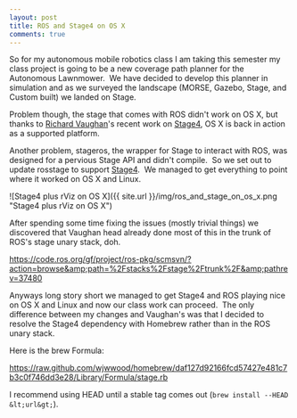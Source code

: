 ```yaml
---
layout: post
title: ROS and Stage4 on OS X
comments: true
---
```

So for my autonomous mobile robotics class I am taking this semester my class project is going to be a new coverage path planner for the Autonomous Lawnmower.  We have decided to develop this planner in simulation and as we surveyed the landscape (MORSE, Gazebo, Stage, and Custom built) we landed on Stage.

Problem though, the stage that comes with ROS didn't work on OS X, but thanks to <a href="https://github.com/rtv">Richard Vaughan</a>'s recent work on <a href="https://github.com/rtv/Stage">Stage4</a>, OS X is back in action as a supported platform.

Another problem, stageros, the wrapper for Stage to interact with ROS, was designed for a pervious Stage API and didn't compile.  So we set out to update rosstage to support <a href="https://github.com/rtv/Stage">Stage4</a>.  We managed to get everything to point where it worked on OS X and Linux.

![Stage4 plus rViz on OS X]({{ site.url }}/img/ros_and_stage_on_os_x.png "Stage4 plus rViz on OS X")

After spending some time fixing the issues (mostly trivial things) we discovered that Vaughan head already done most of this in the trunk of ROS's stage unary stack, doh.

<a href="https://code.ros.org/gf/project/ros-pkg/scmsvn/?action=browse&amp;path=%2Fstacks%2Fstage%2Ftrunk%2F&amp;pathrev=37480">https://code.ros.org/gf/project/ros-pkg/scmsvn/?action=browse&amp;path=%2Fstacks%2Fstage%2Ftrunk%2F&amp;pathrev=37480</a>

Anyways long story short we managed to get Stage4 and ROS playing nice on OS X and Linux and now our class work can proceed.  The only difference between my changes and Vaughan's was that I decided to resolve the Stage4 dependency with Homebrew rather than in the ROS unary stack.

Here is the brew Formula:

<a href="https://raw.github.com/wjwwood/homebrew/daf127d92166fcd57427e481c7b3c0f746dd3e28/Library/Formula/stage.rb">https://raw.github.com/wjwwood/homebrew/daf127d92166fcd57427e481c7b3c0f746dd3e28/Library/Formula/stage.rb</a>

I recommend using HEAD until a stable tag comes out (`brew install --HEAD &lt;url&gt;`).
